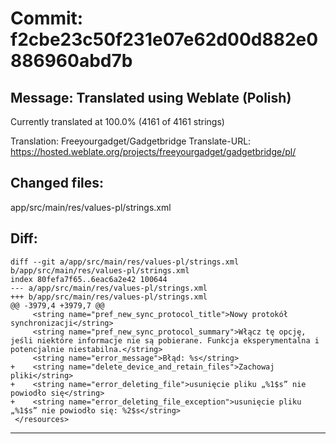 # Commit: f2cbe23c50f231e07e62d00d882e0886960abd7b
## Message: Translated using Weblate (Polish)

Currently translated at 100.0% (4161 of 4161 strings)

Translation: Freeyourgadget/Gadgetbridge
Translate-URL: https://hosted.weblate.org/projects/freeyourgadget/gadgetbridge/pl/
## Changed files:
app/src/main/res/values-pl/strings.xml

## Diff:
```
diff --git a/app/src/main/res/values-pl/strings.xml b/app/src/main/res/values-pl/strings.xml
index 80fefa7f65..6eac6a2e42 100644
--- a/app/src/main/res/values-pl/strings.xml
+++ b/app/src/main/res/values-pl/strings.xml
@@ -3979,4 +3979,7 @@
     <string name="pref_new_sync_protocol_title">Nowy protokół synchronizacji</string>
     <string name="pref_new_sync_protocol_summary">Włącz tę opcję, jeśli niektóre informacje nie są pobierane. Funkcja eksperymentalna i potencjalnie niestabilna.</string>
     <string name="error_message">Błąd: %s</string>
+    <string name="delete_device_and_retain_files">Zachowaj pliki</string>
+    <string name="error_deleting_file">usunięcie pliku „%1$s” nie powiodło się</string>
+    <string name="error_deleting_file_exception">usunięcie pliku „%1$s” nie powiodło się: %2$s</string>
 </resources>
```
-----------------------------------
